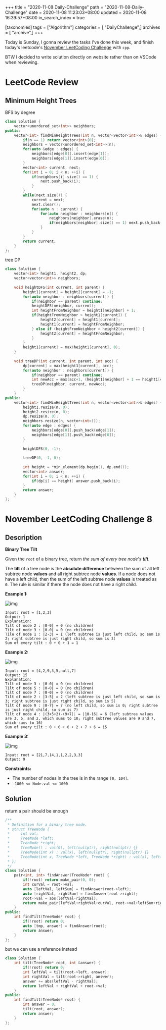 +++
title = "2020-11-08 Daily-Challenge"
path = "2020-11-08-Daily-Challenge"
date = 2020-11-08 11:23:03+08:00
updated = 2020-11-08 16:39:57+08:00
in_search_index = true

[taxonomies]
tags = ["Algorithm"]
categories = [ "DailyChallenge",]
archives = [ "archive",]
+++

Today is Sunday, I gonna review the tasks I've done this week, and finish today's leetcode's [November LeetCoding Challenge](https://leetcode.com/explore/challenge/card/november-leetcoding-challenge/565/week-2-november-8th-november-14th/3524/) with `cpp`.

BTW I decided to write solution directly on website rather than on VSCode when reviewing.

<!-- more -->

# LeetCode Review

## Minimum Height Trees

BFS by degree

``` cpp
class Solution {
    vector<unordered_set<int>> neighbors;
public:
    vector<int> findMinHeightTrees(int n, vector<vector<int>>& edges) {
        if(n == 1) return vector<int>{0};
        neighbors = vector<unordered_set<int>>(n);
        for(auto &edge : edges) {
            neighbors[edge[0]].insert(edge[1]);
            neighbors[edge[1]].insert(edge[0]);
        }
        vector<int> current, next;
        for(int i = 0; i < n; ++i) {
            if(neighbors[i].size() == 1) {
                next.push_back(i);
            }
        }
        while(next.size()) {
            current = next;
            next.clear();
            for(auto n : current) {
                for(auto neighbor : neighbors[n]) {
                    neighbors[neighbor].erase(n);
                    if(neighbors[neighbor].size() == 1) next.push_back(neighbor);
                }
            }
        }
        return current;
    }
};
```

tree DP

``` cpp
class Solution {
    vector<int> height1, height2, dp;
    vector<vector<int>> neighbors;
    
    void heightDFS(int current, int parent) {
        height1[current] = height2[current] = -1;
        for(auto neighbor : neighbors[current]) {
            if(neighbor == parent) continue;
            heightDFS(neighbor, current);
            int heightFromNeighbor = height1[neighbor] + 1;
            if(heightFromNeighbor > height1[current]) {
                height2[current] = height1[current];
                height1[current] = heightFromNeighbor;
            } else if (heightFromNeighbor > height2[current]) {
                height2[current] = heightFromNeighbor;
            }
        }
        height1[current] = max(height1[current], 0);
    }
    
    void treeDP(int current, int parent, int acc) {
        dp[current] = max(height1[current], acc);
        for(auto neighbor : neighbors[current]) {
            if(neighbor == parent) continue;
            int newAcc = max(acc+1, (height1[neighbor] + 1 == height1[current] ? height2[current]: height1[current]) + 1);
            treeDP(neighbor, current, newAcc);
        }
    }
public:
    vector<int> findMinHeightTrees(int n, vector<vector<int>>& edges) {
        height1.resize(n, 0);
        height2.resize(n, 0);
        dp.resize(n, 0);
        neighbors.resize(n, vector<int>());
        for(auto edge : edges) {
            neighbors[edge[0]].push_back(edge[1]);
            neighbors[edge[1]].push_back(edge[0]);
        }
        
        heightDFS(0, -1);
        
        treeDP(0, -1, 0);
        
        int height = *min_element(dp.begin(), dp.end());
        vector<int> answer;
        for(int i = 0; i < n; ++i) {
            if(dp[i] == height) answer.push_back(i);
        }
        return answer;
    }
};
```

# November LeetCoding Challenge 8

## Description

**Binary Tree Tilt**

Given the `root` of a binary tree, return *the sum of every tree node's **tilt**.*

The **tilt** of a tree node is the **absolute difference** between the sum of all left subtree node **values** and all right subtree node **values**. If a node does not have a left child, then the sum of the left subtree node **values** is treated as `0`. The rule is similar if there the node does not have a right child.

**Example 1:**

![img](https://assets.leetcode.com/uploads/2020/10/20/tilt1.jpg)

```
Input: root = [1,2,3]
Output: 1
Explanation: 
Tilt of node 2 : |0-0| = 0 (no children)
Tilt of node 3 : |0-0| = 0 (no children)
Tile of node 1 : |2-3| = 1 (left subtree is just left child, so sum is 2; right subtree is just right child, so sum is 3)
Sum of every tilt : 0 + 0 + 1 = 1
```

**Example 2:**

![img](https://assets.leetcode.com/uploads/2020/10/20/tilt2.jpg)

```
Input: root = [4,2,9,3,5,null,7]
Output: 15
Explanation: 
Tilt of node 3 : |0-0| = 0 (no children)
Tilt of node 5 : |0-0| = 0 (no children)
Tilt of node 7 : |0-0| = 0 (no children)
Tilt of node 2 : |3-5| = 2 (left subtree is just left child, so sum is 3; right subtree is just right child, so sum is 5)
Tilt of node 9 : |0-7| = 7 (no left child, so sum is 0; right subtree is just right child, so sum is 7)
Tilt of node 4 : |(3+5+2)-(9+7)| = |10-16| = 6 (left subtree values are 3, 5, and 2, which sums to 10; right subtree values are 9 and 7, which sums to 16)
Sum of every tilt : 0 + 0 + 0 + 2 + 7 + 6 = 15
```

**Example 3:**

![img](https://assets.leetcode.com/uploads/2020/10/20/tilt3.jpg)

```
Input: root = [21,7,14,1,1,2,2,3,3]
Output: 9
```

**Constraints:**

- The number of nodes in the tree is in the range `[0, 104]`.
- `-1000 <= Node.val <= 1000`

## Solution

return a pair should be enough

``` cpp
/**
 * Definition for a binary tree node.
 * struct TreeNode {
 *     int val;
 *     TreeNode *left;
 *     TreeNode *right;
 *     TreeNode() : val(0), left(nullptr), right(nullptr) {}
 *     TreeNode(int x) : val(x), left(nullptr), right(nullptr) {}
 *     TreeNode(int x, TreeNode *left, TreeNode *right) : val(x), left(left), right(right) {}
 * };
 */
class Solution {
    pair<int, int> findAnswer(TreeNode* root) {
        if(!root) return make_pair(0, 0);
        int curVal = root->val;
        auto [leftVal, leftSum] = findAnswer(root->left);
        auto [rightVal, rightSum] = findAnswer(root->right);
        root->val = abs(leftVal-rightVal);
        return make_pair(leftVal+rightVal+curVal, root->val+leftSum+rightSum);
    }
public:
    int findTilt(TreeNode* root) {
        if(!root) return 0;
        auto [tmp, answer] = findAnswer(root);
        return answer;
    }
};
```

but we can use a reference instead

``` cpp
class Solution {
    int tilt(TreeNode* root, int &answer) {
        if(!root) return 0;
        int leftVal = tilt(root->left, answer);
        int rightVal = tilt(root->right, answer);
        answer += abs(leftVal - rightVal);
        return leftVal + rightVal + root->val;
    }
public:
    int findTilt(TreeNode* root) {
        int answer = 0;
        tilt(root, answer);
        return answer;
    }
};
```
